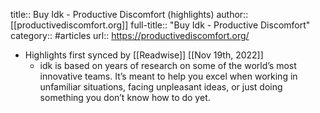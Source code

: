 title:: Buy Idk - Productive Discomfort (highlights)
author:: [[productivediscomfort.org]]
full-title:: "Buy Idk - Productive Discomfort"
category:: #articles
url:: https://productivediscomfort.org/

- Highlights first synced by [[Readwise]] [[Nov 19th, 2022]]
	- idk is based on years of research on some of the world’s most innovative teams. It’s meant to help you excel when working in unfamiliar situations, facing unpleasant ideas, or just doing something you don’t know how to do yet.